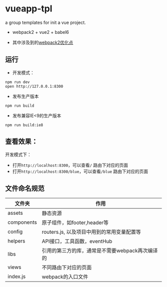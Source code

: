 # vueapp-tpl
a group templates for init a vue project.

* webpack2 + vue2 + babel6

* 其中涉及到的[webpack2优化点](https://imjiaolong.cn/post/webpack2.html)

## 运行

* 开发模式：

```
npm run dev
open http://127.0.0.1:8300
```
* 发布生产版本

```
npm run build
```
* 发布兼容IE<9的生产版本

```
npm run build:ie8
```

## 查看效果：
开发模式下：

* 打开`http://localhost:8300`，可以查看`/` 路由下对应的页面
* 打开`http://localhost:8300/blue`，可以查看`/blue` 路由下对应的页面

## 文件命名规范
| 文件夹 |作用|
| ------| ------ |
| assets | 静态资源| 
| components | 原子组件，如footer,header等|
| config | routers.js, 以及项目中用到的常用变量配置等 | 
| helpers | API接口，工具函数，eventHub |
| libs | 引用的第三方的库，通常是不需要webpack再次编译的 |
| views | 不同路由下对应的页面 | 
| index.js | webpack的入口文件 | 
